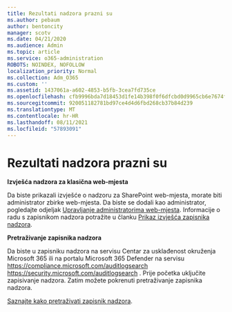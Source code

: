 ```yaml
---
title: Rezultati nadzora prazni su
ms.author: pebaum
author: bentoncity
manager: scotv
ms.date: 04/21/2020
ms.audience: Admin
ms.topic: article
ms.service: o365-administration
ROBOTS: NOINDEX, NOFOLLOW
localization_priority: Normal
ms.collection: Adm_O365
ms.custom: ''
ms.assetid: 1437061a-a602-4853-b5fb-3cea7fd735ce
ms.openlocfilehash: cfb9996bda7d18453d1fe14b398f0f6dfcbd0d9965cb6e7674f3b6bb8fbc143f
ms.sourcegitcommit: 920051182781bd97ce4d4d6fbd268cb37b84d239
ms.translationtype: MT
ms.contentlocale: hr-HR
ms.lasthandoff: 08/11/2021
ms.locfileid: "57893091"
---
```

# <a name="auditing-results-are-blank"></a>Rezultati nadzora prazni su

**Izvješća nadzora za klasična web-mjesta**
  
Da biste prikazali izvješće o nadzoru za SharePoint web-mjesta, morate biti administrator zbirke web-mjesta. Da biste se dodali kao administrator, pogledajte odjeljak [Upravljanje administratorima web-mjesta](https://docs.microsoft.com/sharepoint/manage-site-collection-administrators). Informacije o radu s zapisnikom nadzora potražite u članku [Prikaz izvješća zapisnika nadzora](https://support.microsoft.com/office/view-audit-log-reports-b37c5869-1b47-4a82-a30d-ea20070fe527).
  
**Pretraživanje zapisnika nadzora**
  
Da biste u zapisniku nadzora na servisu Centar za usklađenost okruženja Microsoft 365 ili na portalu Microsoft 365 Defender na servisu <https://compliance.microsoft.com/auditlogsearch> <https://security.microsoft.com/auditlogsearch> . Prije početka uključite zapisivanje nadzora. Zatim možete pokrenuti pretraživanje zapisnika nadzora.
  
[Saznajte kako pretraživati zapisnik nadzora](https://docs.microsoft.com/microsoft-365/compliance/search-the-audit-log-in-security-and-compliance#search-the-audit-log).
